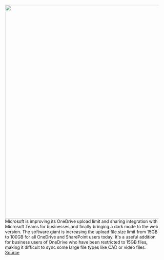 <img src='https://cdn.vox-cdn.com/thumbor/llcwmsls5m63gIBavGlSeQyO9Q4=/0x0:960x540/1200x800/filters:focal(404x194:556x346)/cdn.vox-cdn.com/uploads/chorus_image/image/67006267/Microsoft_OneDrive.0.jpg' width='700px' /><br/>
Microsoft is improving its OneDrive upload limit and sharing integration with Microsoft Teams for businesses and finally bringing a dark mode to the web version. The software giant is increasing the upload file size limit from 15GB to 100GB for all OneDrive and SharePoint users today. It's a useful addition for business users of OneDrive who have been restricted to 15GB files, making it difficult to sync some large file types like CAD or video files.
<a href='https://www.theverge.com/2020/7/1/21310182/microsoft-onedrive-teams-sharing-integration-100gb-file-upload-limit'> Source <a/>